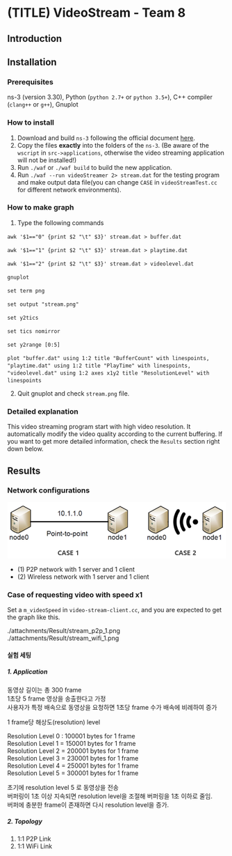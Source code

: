 # (TITLE) VideoStream - Team 8




## Introduction



## Installation

### Prerequisites
ns-3 (version 3.30), Python (`python 2.7+` or `python 3.5+`), C++ compiler (`clang++` or `g++`), Gnuplot

### How to install

1. Download and build `ns-3` following the official document [here](https://www.nsnam.org/docs/release/3.30/tutorial/singlehtml/index.html#getting-started).
2. Copy the files **exactly** into the folders of the `ns-3`. (Be aware of the `wscript` in `src->applications`, otherwise the video streaming application will not be installed!)
3. Run `./waf` or `./waf build` to build the new application.
4. Run `./waf --run videoStreamer 2> stream.dat` for the testing program and make output data file(you can change `CASE` in `videoStreamTest.cc` for different network environments).

### How to make graph
1. Type the following commands 

`awk '$1=="0" {print $2 "\t" $3}' stream.dat > buffer.dat`

`awk '$1=="1" {print $2 "\t" $3}' stream.dat > playtime.dat`

`awk '$1=="2" {print $2 "\t" $3}' stream.dat > videolevel.dat`

`gnuplot`

`set term png`

`set output "stream.png"`

`set y2tics`

`set tics nomirror`

`set y2range [0:5]`

`plot "buffer.dat" using 1:2 title "BufferCount" with linespoints, "playtime.dat" using 1:2 title "PlayTime" with linespoints, "videolevel.dat" using 1:2 axes x1y2 title "ResolutionLevel" with linespoints`

2. Quit gnuplot and check `stream.png` file.


### Detailed explanation
This video streaming program start with high video resolution. It automatically modify the video quality according to the current buffering. If you want to get more detailed information, check the `Results` section right down below.

## Results

### Network configurations

![Different test cases](./attachments/network_cases.png)

- (1) P2P network with 1 server and 1 client
- (2) Wireless network with 1 server and 1 client

 
### Case of requesting video with speed x1

Set a `m_videoSpeed` in `video-stream-client.cc`, and you are expected to get the graph like this.

./attachments/Result/stream_p2p_1.png ./attachments/Result/stream_wifi_1.png





#### 실험 세팅

##### 1. Application

동영상 길이는 총 300 frame  
1초당 5 frame 영상을 송출한다고 가정  
사용자가 특정 배속으로 동영상을 요청하면 1초당 frame 수가 배속에 비례하여 증가  

1 frame당 해상도(resolution) level  

Resolution Level 0 : 100001 bytes for 1 frame  
Resolution Level 1 = 150001 bytes for 1 frame  
Resolution Level 2 = 200001 bytes for 1 frame  
Resolution Level 3 = 230001 bytes for 1 frame  
Resolution Level 4 = 250001 bytes for 1 frame  
Resolution Level 5 = 300001 bytes for 1 frame  


초기에 resolution level 5 로 동영상을 전송  
버퍼링이 1초 이상 지속되면 resolution level을 조절해 버퍼링을 1초 이하로 줄임.  
버퍼에 충분한 frame이 존재하면 다시 resolution level을 증가.  


##### 2. Topology

1. 1:1 P2P Link
2. 1:1 WiFi Link

